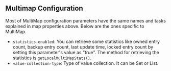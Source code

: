 
## Multimap Configuration

Most of MultiMap configuration parameters have the same names and tasks explained in map properties above. Below are the ones specific to MultiMap.

- `statistics-enabled`: You can retrieve some statistics like owned entry count, backup entry count, last update time, locked entry count by setting this parameter's value as "true". The method for retrieving the statistics is `getLocalMultiMapStats()`.
- `value-collection-type`: Type of value collection. It can be Set or List.


